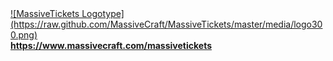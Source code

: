 <a href="https://www.massivecraft.com/massivetickets">
![MassiveTickets Logotype](https://raw.github.com/MassiveCraft/MassiveTickets/master/media/logo300.png)<br>
<b>https://www.massivecraft.com/massivetickets</b></a>
